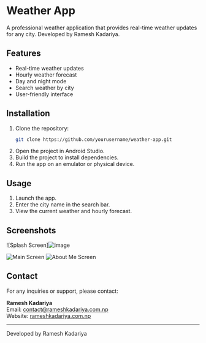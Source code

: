 # Weather App

A professional weather application that provides real-time weather updates for any city. Developed by Ramesh Kadariya.

## Features

- Real-time weather updates
- Hourly weather forecast
- Day and night mode
- Search weather by city
- User-friendly interface

## Installation

1. Clone the repository:
    ```sh
    git clone https://github.com/yourusername/weather-app.git
    ```
2. Open the project in Android Studio.
3. Build the project to install dependencies.
4. Run the app on an emulator or physical device.

## Usage

1. Launch the app.
2. Enter the city name in the search bar.
3. View the current weather and hourly forecast.

## Screenshots

![Splash Screen]![image](https://github.com/user-attachments/assets/771ef269-3382-4ea1-8d94-219100c45547)

![Main Screen](screenshots/main_screen.png)
![About Me Screen](screenshots/about_me_screen.png)

## Contact

For any inquiries or support, please contact:

**Ramesh Kadariya**  
Email: [contact@rameshkadariya.com.np](mailto:contact@rameshkadariya.com.np)  
Website: [rameshkadariya.com.np](https://rameshkadariya.com.np)

---

Developed by Ramesh Kadariya
